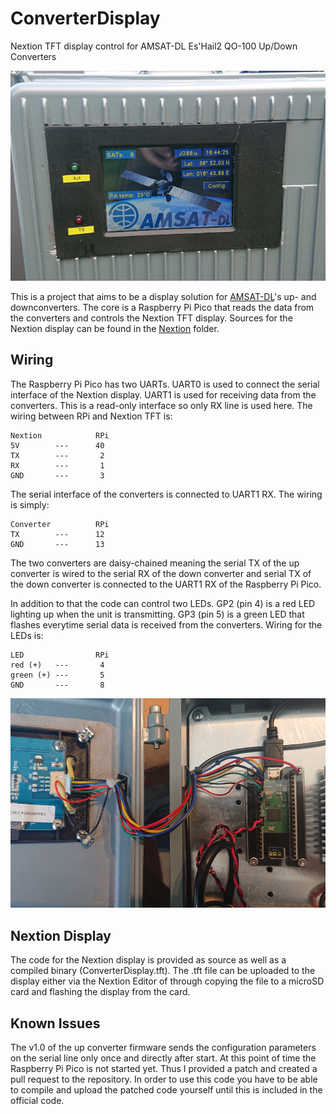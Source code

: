 # ConverterDisplay
Nextion TFT display control for AMSAT-DL Es'Hail2 QO-100 Up/Down Converters

![ConverterDisplay](ConverterDisplay.jpg)

This is a project that aims to be a display solution for [AMSAT-DL](https://www.amsat-dl.org)'s up- and downconverters. The core is a Raspberry Pi Pico that reads the data from the converters and controls the Nextion TFT display. Sources for the Nextion display can be found in the [Nextion](Nextion) folder.

## Wiring

The Raspberry Pi Pico has two UARTs. UART0 is used to connect the serial interface of the Nextion display. UART1 is used for receiving data from the converters. This is a read-only interface so only RX line is used here. The wiring between RPi and Nextion TFT is:

```
Nextion            RPi
5V        ---      40
TX        ---       2
RX        ---       1
GND       ---       3
```

The serial interface of the converters is connected to UART1 RX. The wiring is simply:

```
Converter          RPi
TX        ---      12
GND       ---      13
```

The two converters are daisy-chained meaning the serial TX of the up converter is wired to the serial RX of the down converter and serial TX of the down converter is connected to the UART1 RX of the Raspberry Pi Pico.

In addition to that the code can control two LEDs. GP2 (pin 4) is a red LED lighting up when the unit is transmitting. GP3 (pin 5) is a green LED that flashes everytime serial data is received from the converters. Wiring for the LEDs is:

```
LED                RPi
red (+)   ---       4
green (+) ---       5
GND       ---       8
```

![Wiring of Components](Wiring.jpg)

## Nextion Display

The code for the Nextion display is provided as source as well as a compiled binary (ConverterDisplay.tft). The .tft file can be uploaded to the display either via the Nextion Editor of through copying the file to a microSD card and flashing the display from the card.

## Known Issues

The v1.0 of the up converter firmware sends the configuration parameters on the serial line only once and directly after start. At this point of time the Raspberry Pi Pico is not started yet. Thus I provided a patch and created a pull request to the repository. In order to use this code you have to be able to compile and upload the patched code yourself until this is included in the official code.
